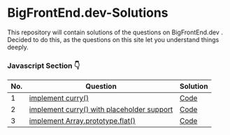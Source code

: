 # BigFrontEnd.dev-Solutions
This repository will contain solutions of the questions on BigFrontEnd.dev . Decided to do this, as the questions on this site let you understand things deeply.

### Javascript Section 👇

| No. | Question | Solution  
|---| ----- | -------- |  
|1|[implement curry()](https://bigfrontend.dev/problem/implement-curry)| [Code]() 
|2|[implement curry() with placeholder support](https://bigfrontend.dev/problem/implement-curry-with-placeholder)| [Code]() 
|3|[implement Array.prototype.flat()](https://bigfrontend.dev/problem/implement-Array-prototype.flat)| [Code]() 

 
